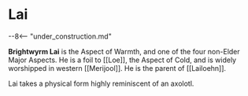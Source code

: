 # Lai

--8<-- "under_construction.md"

**Brightwyrm Lai** is the Aspect of Warmth, and one of the four non-Elder Major Aspects. He is a foil to [[Loe]], the Aspect of Cold, and is widely worshipped in western [[Merijool]]. He is the parent of [[Lailoehn]].

Lai takes a physical form highly reminiscent of an axolotl. 